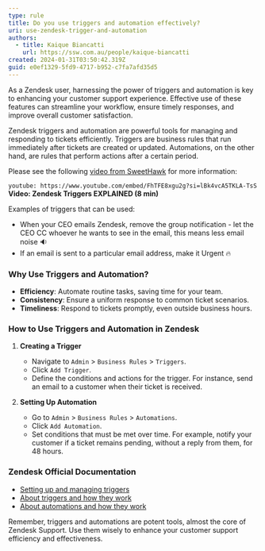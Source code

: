 ```yaml
---
type: rule
title: Do you use triggers and automation effectively?
uri: use-zendesk-trigger-and-automation
authors:
  - title: Kaique Biancatti
    url: https://ssw.com.au/people/kaique-biancatti
created: 2024-01-31T03:50:42.319Z
guid: e0ef1329-5fd9-4717-b952-c7fa7afd35d5
---
```

As a Zendesk user, harnessing the power of triggers and automation is key to enhancing your customer support experience. Effective use of these features can streamline your workflow, ensure timely responses, and improve overall customer satisfaction.

<!--endintro-->

Zendesk triggers and automation are powerful tools for managing and responding to tickets efficiently. Triggers are business rules that run immediately after tickets are created or updated. Automations, on the other hand, are rules that perform actions after a certain period.

Please see the following [video from SweetHawk](https://www.youtube.com/watch?v=FhTFE8xgu2g) for more information:

`youtube: https://www.youtube.com/embed/FhTFE8xgu2g?si=lBk4vcA5TKLA-TsS`
**Video: Zendesk Triggers EXPLAINED (8 min)**

Examples of triggers that can be used:

* When your CEO emails Zendesk, remove the group notification - let the CEO CC whoever he wants to see in the email, this means less email noise 🔉
* If an email is sent to a particular email address, make it Urgent 🔥

### Why Use Triggers and Automation?

- **Efficiency**: Automate routine tasks, saving time for your team.
- **Consistency**: Ensure a uniform response to common ticket scenarios.
- **Timeliness**: Respond to tickets promptly, even outside business hours.

### How to Use Triggers and Automation in Zendesk

1. **Creating a Trigger**

   - Navigate to `Admin` > `Business Rules` > `Triggers`.
   - Click `Add Trigger`.
   - Define the conditions and actions for the trigger. For instance, send an email to a customer when their ticket is received.

2. **Setting Up Automation**

   - Go to `Admin` > `Business Rules` > `Automations`.
   - Click `Add Automation`.
   - Set conditions that must be met over time. For example, notify your customer if a ticket remains pending, without a reply from them, for 48 hours.

### Zendesk Official Documentation

- [Setting up and managing triggers](https://support.zendesk.com/hc/en-us/articles/203662106)
- [About triggers and how they work](https://support.zendesk.com/hc/en-us/articles/4408822236058-About-triggers-and-how-they-work)
- [About automations and how they work ](https://support.zendesk.com/hc/en-us/articles/4408832701850-About-automations-and-how-they-work)

Remember, triggers and automations are potent tools, almost the core of Zendesk Support. Use them wisely to enhance your customer support efficiency and effectiveness.


